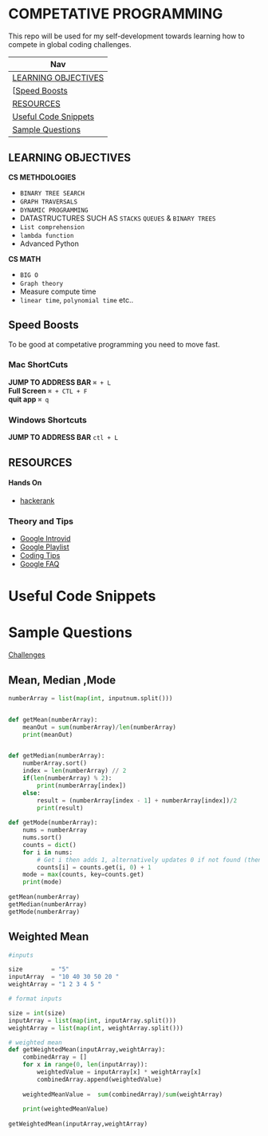 # COMPETATIVE PROGRAMMING   


This repo will be used for my self-development towards learning how to compete in global coding challenges. 

| Nav | 
|-----|
|[LEARNING OBJECTIVES ](#LEARNING-OBJECTIVES) |
|[[Speed Boosts](#Speed-Boosts) |
|[RESOURCES](#RESOURCES) |  
|[Useful Code Snippets](#Useful-Code-Snippets) |
|[Sample Questions](#Sample-Questions) |





## LEARNING OBJECTIVES
    

**CS METHDOLOGIES**  

- `BINARY TREE SEARCH`  
- `GRAPH TRAVERSALS` 
- `DYNAMIC PROGRAMMING` 
- DATASTRUCTURES SUCH AS `STACKS` `QUEUES` & `BINARY TREES`  
- `List comprehension`  
- `lambda function`  
- Advanced Python
  
**CS MATH**  
  
- `BIG O`
- `Graph theory` 
- Measure compute time  
- `linear time`, `polynomial time` etc..  

## Speed Boosts
  
To be good at competative programming you need to move fast.   


### Mac ShortCuts 

**JUMP TO ADDRESS BAR**   `⌘ + L`  
**Full Screen** `⌘ + CTL + F`  
**quit app** `⌘ q`


### Windows Shortcuts

**JUMP TO ADDRESS BAR**   `ctl + L`  
  

## RESOURCES  
  
#### Hands On  

- [hackerank](https://www.hackerrank.com/)
  
### Theory and Tips  
  

- [Google Introvid](https://www.youtube.com/watch?v=cMHY4UouGCk&list=PLllx_3tLoo4csmLveWHpjcRTXVMCcvvmc&index=8&ab_channel=LifeatGoogle)  
- [Google Playlist](https://www.youtube.com/playlist?list=PLllx_3tLoo4csmLveWHpjcRTXVMCcvvmc)
- [Coding Tips](https://www.youtube.com/watch?v=WZkTPJE0aRE&list=PLllx_3tLoo4csmLveWHpjcRTXVMCcvvmc&index=5&ab_channel=GoogleStudents)
- [Google FAQ](https://codingcompetitions.withgoogle.com/kickstart/faq)


# Useful Code Snippets



# Sample Questions
 
[Challenges](https://www.hackerrank.com/interview/interview-preparation-kit)  
  
## Mean, Median ,Mode 

```python
numberArray = list(map(int, inputnum.split()))


def getMean(numberArray):
    meanOut = sum(numberArray)/len(numberArray)
    print(meanOut)


def getMedian(numberArray):
    numberArray.sort()
    index = len(numberArray) // 2
    if(len(numberArray) % 2): 
        print(numberArray[index])
    else:
        result = (numberArray[index - 1] + numberArray[index])/2
        print(result)
        
def getMode(numberArray):
    nums = numberArray
    nums.sort()
    counts = dict()
    for i in nums:
        # Get i then adds 1, alternatively updates 0 if not found (then adds 1)
        counts[i] = counts.get(i, 0) + 1
    mode = max(counts, key=counts.get)
    print(mode)
    
getMean(numberArray)
getMedian(numberArray)
getMode(numberArray)

```
  
## Weighted Mean  

```python
#inputs

size        = "5"
inputArray  = "10 40 30 50 20 "
weightArray = "1 2 3 4 5 "

# format inputs

size = int(size)
inputArray = list(map(int, inputArray.split()))
weightArray = list(map(int, weightArray.split()))

# weighted mean
def getWeightedMean(inputArray,weightArray):
    combinedArray = []
    for x in range(0, len(inputArray)):
        weightedValue = inputArray[x] * weightArray[x]
        combinedArray.append(weightedValue)
    
    weightedMeanValue =  sum(combinedArray)/sum(weightArray)
    
    print(weightedMeanValue)
    
getWeightedMean(inputArray,weightArray)
```